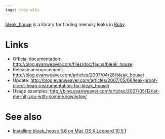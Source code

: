 ```yaml
---
tags: ruby wiki
---
```


[bleak_house](/wiki/bleak_house) is a library for finding memory leaks in [Ruby](/wiki/Ruby).

# Links

-   Official documentation: <http://blog.evanweaver.com/files/doc/fauna/bleak_house>
-   Release announcement: <http://blog.evanweaver.com/articles/2007/04/28/bleak_house/>
-   Update: <http://blog.evanweaver.com/articles/2007/05/06/leak-proof-direct-heap-instrumentation-for-bleak_house/>
-   Usage examples: <http://blog.evanweaver.com/articles/2007/05/12/let-me-hit-you-with-some-knowledge/>

# See also

-   [Installing bleak_house 3.6 on Mac OS X Leopard 10.5.1](/wiki/Installing_bleak_house_3.6_on_Mac_OS_X_Leopard_10.5.1)
